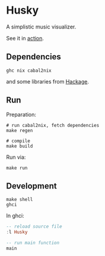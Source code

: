 # Husky

A simplistic music visualizer.

See it in [action](https://asciinema.org/a/Jdv3yCahh5u8qBlhh52JYOK4C).


## Dependencies

    ghc nix cabal2nix

and some libraries from [Hackage](https://hackage.haskell.org/).


## Run

Preparation:

    # run cabal2nix, fetch dependencies
    make regen

    # compile
    make build

Run via:

    make run


## Development

    make shell
    ghci

In ghci: 

``` haskell
-- reload source file
:l Husky

-- run main function
main
```


